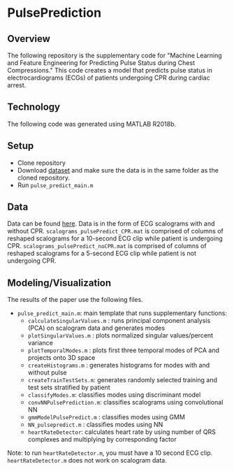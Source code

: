 # PulsePrediction
## Overview
The following repository is the supplementary code for "Machine Learning and Feature Engineering for Predicting Pulse Status during Chest Compressions." This code creates a model that predicts pulse status in electrocardiograms (ECGs) of patients undergoing CPR during cardiac arrest. 

## Technology
The following code was generated using MATLAB R2018b.

## Setup
- Clone repository
- Download [dataset](https://doi.org/10.5281/zenodo.3995071) and make sure the data is in the same folder as the cloned repository.
- Run `pulse_predict_main.m`

## Data
Data can be found [here](https://doi.org/10.5281/zenodo.3995071). Data is in the form of ECG scalograms with and without CPR. `scalograms_pulsePredict_CPR.mat` is comprised of columns of reshaped scalograms for a 10-second ECG clip while patient is undergoing CPR. `scalograms_pulsePredict_noCPR.mat` is comprised of columns of reshaped scalograms for a 5-second ECG clip while patient is not undergoing CPR.

## Modeling/Visualization
The results of the paper use the following files. 
- `pulse_predict_main.m`: main template that runs supplementary functions:
  - `calculateSingularValues.m` : runs principal component analysis (PCA) on scalogram data and generates modes
  - `plotSingularValues.m` : plots normalized singular values/percent variance
  - `plotTemporalModes.m` : plots first three temporal modes of PCA and projects onto 3D space
  - `createHistograms.m` : generates histograms for modes with and without pulse
  - `createTrainTestSets.m`: generates randomly selected training and test sets stratified by patient
  - `classifyModes.m`: classifies modes using discriminant model
  - `convNNPulsePrediction.m`: classifies scalograms using convolutional NN
  - `gmmModelPulsePredict.m` : classifies modes using GMM
  - `NN_pulsepredict.m` : classifies modes using NN
  - `heartRateDetector`: calculates heart rate by using number of QRS complexes and multiplying by corresponding factor

Note: to run `heartRateDetector.m`, you must have a 10 second ECG clip. `heartRateDetector.m` does not work on scalogram data.
